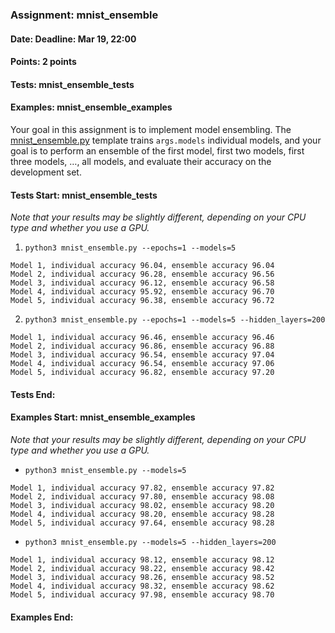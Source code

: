 ### Assignment: mnist_ensemble
#### Date: Deadline: Mar 19, 22:00
#### Points: 2 points
#### Tests: mnist_ensemble_tests
#### Examples: mnist_ensemble_examples

Your goal in this assignment is to implement model ensembling.
The [mnist_ensemble.py](https://github.com/ufal/npfl138/tree/past-2324/labs/03/mnist_ensemble.py)
template trains `args.models` individual models, and your goal is to perform
an ensemble of the first model, first two models, first three models, …, all
models, and evaluate their accuracy on the development set.

#### Tests Start: mnist_ensemble_tests
_Note that your results may be slightly different, depending on your CPU type and whether you use a GPU._

1. `python3 mnist_ensemble.py --epochs=1 --models=5`
```
Model 1, individual accuracy 96.04, ensemble accuracy 96.04
Model 2, individual accuracy 96.28, ensemble accuracy 96.56
Model 3, individual accuracy 96.12, ensemble accuracy 96.58
Model 4, individual accuracy 95.92, ensemble accuracy 96.70
Model 5, individual accuracy 96.38, ensemble accuracy 96.72
```

2. `python3 mnist_ensemble.py --epochs=1 --models=5 --hidden_layers=200`
```
Model 1, individual accuracy 96.46, ensemble accuracy 96.46
Model 2, individual accuracy 96.86, ensemble accuracy 96.88
Model 3, individual accuracy 96.54, ensemble accuracy 97.04
Model 4, individual accuracy 96.54, ensemble accuracy 97.06
Model 5, individual accuracy 96.82, ensemble accuracy 97.20
```
#### Tests End:
#### Examples Start: mnist_ensemble_examples
_Note that your results may be slightly different, depending on your CPU type and whether you use a GPU._

- `python3 mnist_ensemble.py --models=5`
```
Model 1, individual accuracy 97.82, ensemble accuracy 97.82
Model 2, individual accuracy 97.80, ensemble accuracy 98.08
Model 3, individual accuracy 98.02, ensemble accuracy 98.20
Model 4, individual accuracy 98.20, ensemble accuracy 98.28
Model 5, individual accuracy 97.64, ensemble accuracy 98.28
```

- `python3 mnist_ensemble.py --models=5 --hidden_layers=200`
```
Model 1, individual accuracy 98.12, ensemble accuracy 98.12
Model 2, individual accuracy 98.22, ensemble accuracy 98.42
Model 3, individual accuracy 98.26, ensemble accuracy 98.52
Model 4, individual accuracy 98.32, ensemble accuracy 98.62
Model 5, individual accuracy 97.98, ensemble accuracy 98.70
```
#### Examples End:
